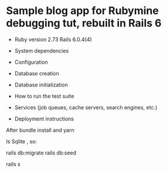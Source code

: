# Sample blog app for Rubymine debugging tut, rebuilt in Rails 6

* Ruby version 2.73 Rails 6.0.4(4)

* System dependencies

* Configuration

* Database creation

* Database initialization

* How to run the test suite

* Services (job queues, cache servers, search engines, etc.)

* Deployment instructions

After bundle install and yarn

Is Sqlite , so:

rails db:migrate
rails db:seed

rails s
